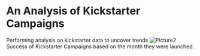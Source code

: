 # An Analysis of Kickstarter Campaigns
Performing analysis on kickstarter data to uncover trends
![Picture2](https://user-images.githubusercontent.com/100246124/155611332-ed375849-e813-4bdf-9f2f-bbe5c6b343c6.png)
Success of Kickstarter Campaigns based on the month they were launched. 
